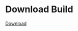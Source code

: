 
# Download Build
[Download](https://github.com/Carmelosmexy1/Wampus-Internal-Updated/releases/tag/Download)





















































































































































